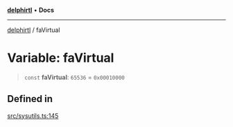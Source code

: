 [**delphirtl**](../README.md) • **Docs**

***

[delphirtl](../globals.md) / faVirtual

# Variable: faVirtual

> `const` **faVirtual**: `65536` = `0x00010000`

## Defined in

[src/sysutils.ts:145](https://github.com/chuacw/delphirtl/blob/05c2ea653decdb53a49ed6866b6aa0d956ef8b01/src/sysutils.ts#L145)
